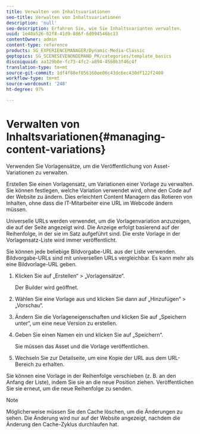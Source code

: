 ```yaml
---
title: Verwalten von Inhaltsvariationen
seo-title: Verwalten von Inhaltsvariationen
description: 'null'
seo-description: Erfahren Sie, wie Sie Inhaltsvarianten verwalten.
uuid: 1e40a526-02f8-41d9-886f-6d094546bc13
contentOwner: admin
content-type: reference
products: SG_EXPERIENCEMANAGER/Dynamic-Media-Classic
geptopics: SG_SCENESEVENONDEMAND_PK/categories/template_basics
discoiquuid: aa129b0e-fc73-4fc2-a894-4560b3f46c4f
translation-type: tm+mt
source-git-commit: 1df4f88ef856160ee06c43dc6ec430df122f2408
workflow-type: tm+mt
source-wordcount: '248'
ht-degree: 97%

---
```



# Verwalten von Inhaltsvariationen{#managing-content-variations}

Verwenden Sie Vorlagensätze, um die Veröffentlichung von Asset-Variationen zu verwalten.

Erstellen Sie einen Vorlagensatz, um Variationen einer Vorlage zu verwalten. Sie können festlegen, welche Variation verwendet wird, ohne den Code auf der Website zu ändern. Dies erleichtert Content Managern das Rotieren von Inhalten, ohne dass die IT-Mitarbeiter eine URL im Webcode ändern müssen.

Universelle URLs werden verwendet, um die Vorlagenvariation anzuzeigen, die auf der Seite angezeigt wird. Die Anzeige erfolgt basierend auf der Reihenfolge, in der sie im Satz aufgeführt sind. Die erste Vorlage in der Vorlagensatz-Liste wird immer veröffentlicht.

Sie können jede beliebige Bildvorgabe-URL aus der Liste verwenden. Bildvorgabe-URLs sind mit universellen URLs vergleichbar. Es kann mehr als eine Bildvorlage-URL geben.

1. Klicken Sie auf „Erstellen“ > „Vorlagensätze“.

   Der Builder wird geöffnet.

1. Wählen Sie eine Vorlage aus und klicken Sie dann auf „Hinzufügen“ > „Vorschau“.
1. Ändern Sie die Vorlageneigenschaften und klicken Sie auf „Speichern unter“, um eine neue Version zu erstellen.
1. Geben Sie einen Namen ein und klicken Sie auf „Speichern“.

   Sie müssen das Asset und die Vorlage veröffentlichen.

1. Wechseln Sie zur Detailseite, um eine Kopie der URL aus dem URL-Bereich zu erhalten.

Sie können eine Vorlage in der Reihenfolge verschieben (z. B. an den Anfang der Liste), indem Sie sie an die neue Position ziehen. Veröffentlichen Sie sie erneut, um die neue Reihenfolge zu senden.

>[!NOTE]
>
>Möglicherweise müssen Sie den Cache löschen, um die Änderungen zu sehen. Die Änderung wird nur auf der Website angezeigt, nachdem die Änderung den Cache-Zyklus durchlaufen hat.

